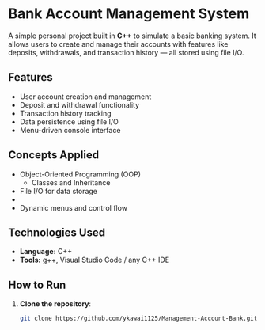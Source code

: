 # Bank Account Management System

A simple personal project built in **C++** to simulate a basic banking system. It allows users to create and manage their accounts with features like deposits, withdrawals, and transaction history — all stored using file I/O.

## Features

-  User account creation and management
-  Deposit and withdrawal functionality
-  Transaction history tracking
-  Data persistence using file I/O
-  Menu-driven console interface

## Concepts Applied

- Object-Oriented Programming (OOP)
  - Classes and Inheritance
- File I/O for data storage
- 
- Dynamic menus and control flow

## Technologies Used

- **Language:** C++
- **Tools:** g++, Visual Studio Code / any C++ IDE

## How to Run

1. **Clone the repository**:
   ```bash
   git clone https://github.com/ykawai1125/Management-Account-Bank.git
